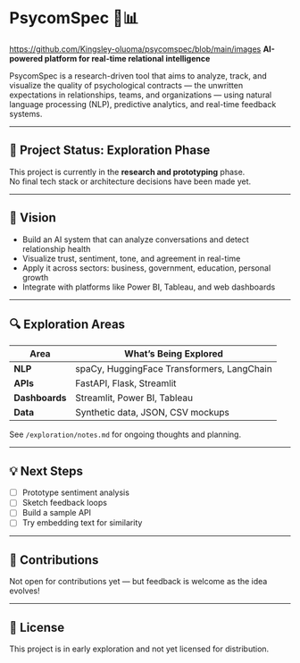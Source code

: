 # PsycomSpec 🧠📊
https://github.com/Kingsley-oluoma/psycomspec/blob/main/images
**AI-powered platform for real-time relational intelligence**

PsycomSpec is a research-driven tool that aims to analyze, track, and visualize the quality of psychological contracts — the unwritten expectations in relationships, teams, and organizations — using natural language processing (NLP), predictive analytics, and real-time feedback systems.

---

## 🚧 Project Status: Exploration Phase

This project is currently in the **research and prototyping** phase.  
No final tech stack or architecture decisions have been made yet.

---

## 🧠 Vision

- Build an AI system that can analyze conversations and detect relationship health
- Visualize trust, sentiment, tone, and agreement in real-time
- Apply it across sectors: business, government, education, personal growth
- Integrate with platforms like Power BI, Tableau, and web dashboards

---

## 🔍 Exploration Areas

| Area         | What’s Being Explored                     |
|--------------|--------------------------------------------|
| **NLP**      | spaCy, HuggingFace Transformers, LangChain |
| **APIs**     | FastAPI, Flask, Streamlit                  |
| **Dashboards** | Streamlit, Power BI, Tableau              |
| **Data**     | Synthetic data, JSON, CSV mockups          |

See `/exploration/notes.md` for ongoing thoughts and planning.

---

## 💡 Next Steps

- [ ] Prototype sentiment analysis
- [ ] Sketch feedback loops
- [ ] Build a sample API
- [ ] Try embedding text for similarity

---

## 🤝 Contributions

Not open for contributions yet — but feedback is welcome as the idea evolves!

---

## 📜 License

This project is in early exploration and not yet licensed for distribution.
